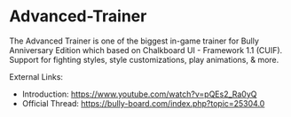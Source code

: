 # Advanced-Trainer
The Advanced Trainer is one of the biggest in-game trainer for Bully Anniversary Edition which based on Chalkboard UI - Framework 1.1 (CUIF). Support for fighting styles, style customizations, play animations, &amp; more.

External Links:
- Introduction: https://www.youtube.com/watch?v=pQEs2_Ra0yQ
- Official Thread: https://bully-board.com/index.php?topic=25304.0
